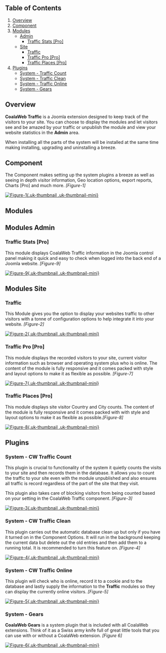 ## Table of Contents
1.  [Overview](#overview)
2.  [Component](#component)
3.  [Modules](#modules)
    - [Admin](#modules-admin)
        -   [Traffic Stats \[Pro\]](#mod-traffic-stats)
    - [Site](#modules-site)
        -   [Traffic](#mod-traffic)
        -   [Traffic Pro \[Pro\]](#mod-traffic-pro)
        -   [Traffic Places \[Pro\]](#mod-traffic-places)
4.  [Plugins](#plugins)
    -   [System - Traffic Count](#plg-count)
    -   [System - Traffic Clean](#plg-clean)
    -   [System - Traffic Online](#plg-online)
    -   [System - Gears](#plg-gears)

## <a class="doc-top"  name="overview"></a>Overview

**CoalaWeb Traffic** is a Joomla extension designed to keep track of the visitors to your site. You can choose to display the modules and let visitors see and be amazed by your traffic or unpublish the module and view your website statistics in the **Admin** area.

<div class="uk-alert">When installing all the parts of the system will be installed at the same time making installing, upgrading and uninstalling a breeze.</div>

## <a name="component"></a>Component

The Component makes setting up the system plugins a breeze as well as seeing in depth visitor information, Geo location options, export reports, Charts \[Pro\] and much more. *\[Figure-1\]*

<a data-lightbox="on" href="https://d1tgoab1lhw0tx.cloudfront.net/images/docs/joomla-extensions/traffic/system-parts/traffic-component.png">![Figure-1](https://d1tgoab1lhw0tx.cloudfront.net/images/docs/joomla-extensions/traffic/system-parts/traffic-component.png "Figure-1"){.uk-thumbnail .uk-thumbnail-mini}</a>

## <a name="modules"></a>Modules

## <a name="modules-admin"></a>Modules Admin

### <a name="mod-traffic-stats"></a>Traffic Stats \[Pro\]

This module displays CoalaWeb Traffic information in the Joomla control panel making it quick and easy to check when logged into the back end of a Joomla website. *\[Figure-9\]*

<a data-lightbox="on" href="https://d1tgoab1lhw0tx.cloudfront.net/images/docs/joomla-extensions/traffic/system-parts/traffic-module-stats.png">![Figure-9](https://d1tgoab1lhw0tx.cloudfront.net/images/docs/joomla-extensions/traffic/system-parts/traffic-module-stats.png "Figure-9"){.uk-thumbnail .uk-thumbnail-mini}</a>

## <a name="modules-site"></a>Modules Site

### <a name="mod-traffic"></a>Traffic

This Module gives you the option to display your websites traffic to other visitors with a tonne of configuration options to help integrate it into your website. *\[Figure-2\]*

<a data-lightbox="on" href="https://d1tgoab1lhw0tx.cloudfront.net/images/docs/joomla-extensions/traffic/system-parts/traffic-module.png">![Figure-2](https://d1tgoab1lhw0tx.cloudfront.net/images/docs/joomla-extensions/traffic/system-parts/traffic-module.png "Figure-2"){.uk-thumbnail .uk-thumbnail-mini}</a>

### <a name="mod-traffic-pro"></a>Traffic Pro \[Pro\]

This module displays the recorded visitors to your site, current visitor information such as browser and operating system plus who is online. The content of the module is fully responsive and it comes packed with style and layout options to make it as flexible as possible. *\[Figure-7\]*

<a data-lightbox="on" href="https://d1tgoab1lhw0tx.cloudfront.net/images/docs/joomla-extensions/traffic/system-parts/traffic-pro-module.png">![Figure-7](https://d1tgoab1lhw0tx.cloudfront.net/images/docs/joomla-extensions/traffic/system-parts/traffic-pro-module.png "Figure-7"){.uk-thumbnail .uk-thumbnail-mini}</a>

### <a name="mod-traffic-places"></a>Traffic Places \[Pro\]

This module displays site visitor Country and City counts. The content of the module is fully responsive and it comes packed with with style and layout options to make it as flexible as possible.*\[Figure-8\]*

<a data-lightbox="on" href="https://d1tgoab1lhw0tx.cloudfront.net/images/docs/joomla-extensions/traffic/system-parts/traffic-places-module.png">![Figure-8](https://d1tgoab1lhw0tx.cloudfront.net/images/docs/joomla-extensions/traffic/system-parts/traffic-places-module.png "Figure-8"){.uk-thumbnail .uk-thumbnail-mini}</a>

## <a name="plugins"></a>Plugins

### <a name="plg-count"></a>System - CW Traffic Count

This plugin is crucial to functionality of the system it quietly counts the visits to your site and then records them in the database. It allows you to count the traffic to your site even with the module unpublished and also ensures all traffic is record regardless of the part of the site that they visit.

This plugin also takes care of blocking visitors from being counted based on your setting in the CoalaWeb Traffic component. *\[Figure-3\]*

<a data-lightbox="on" href="https://d1tgoab1lhw0tx.cloudfront.net/images/docs/joomla-extensions/traffic/system-parts/traffic-plg-count.png">![Figure-3](https://d1tgoab1lhw0tx.cloudfront.net/images/docs/joomla-extensions/traffic/system-parts/traffic-plg-count.png "Figure-3"){.uk-thumbnail .uk-thumbnail-mini}</a>

### <a name="plg-clean"></a>System - CW Traffic Clean

This plugin carries out the automatic database clean up but only if you have it turned on in the Component Options. It will run in the background keeping the current data but delete out the old entries and then add them to a running total. It is recommended to turn this feature on. *\[Figure-4\]*

<a data-lightbox="on" href="https://d1tgoab1lhw0tx.cloudfront.net/images/docs/joomla-extensions/traffic/system-parts/traffic-plg-clean.png">![Figure-4](https://d1tgoab1lhw0tx.cloudfront.net/images/docs/joomla-extensions/traffic/system-parts/traffic-plg-clean.png "Figure-4"){.uk-thumbnail .uk-thumbnail-mini}</a>

### <a name="plg-online"></a>System - CW Traffic Online

This plugin will check who is online, record it to a cookie and to the database and lastly supply the information to the **Traffic** modules so they can display the currently online visitors. *\[Figure-5\]*

<a data-lightbox="on" href="https://d1tgoab1lhw0tx.cloudfront.net/images/docs/joomla-extensions/traffic/system-parts/traffic-plg-online.png">![Figure-5](https://d1tgoab1lhw0tx.cloudfront.net/images/docs/joomla-extensions/traffic/system-parts/traffic-plg-online.png "Figure-5"){.uk-thumbnail .uk-thumbnail-mini}</a>

### <a name="plg-gears"></a>System - Gears

**CoalaWeb Gears** is a system plugin that is included with all CoalaWeb extensions. Think of it as a Swiss army knife full of great little tools that you can use with or without a CoalaWeb extension. *\[Figure 6\]*

<a data-lightbox="on" href="https://d1tgoab1lhw0tx.cloudfront.net/images/docs/joomla-extensions/gears/cw-gears.png">![Figure-6](https://d1tgoab1lhw0tx.cloudfront.net/images/docs/joomla-extensions/gears/cw-gears.png "Figure-6"){.uk-thumbnail .uk-thumbnail-mini}</a>